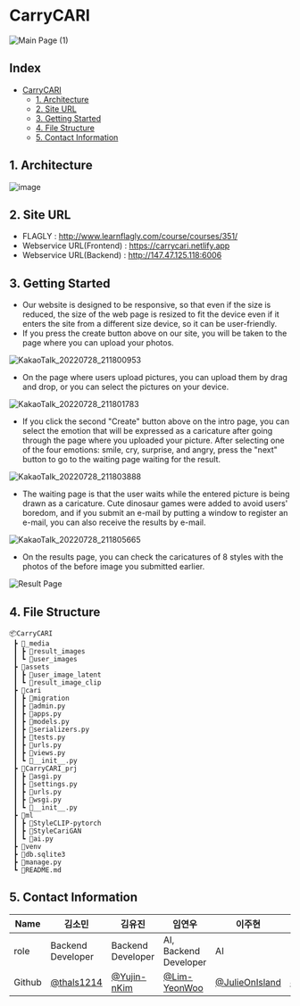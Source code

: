 # CarryCARI
![Main Page (1)](https://user-images.githubusercontent.com/90602936/181512006-5c9a6387-fba1-4401-b3a2-8389c36b6e77.png)

## Index
- [CarryCARI](#CarryCARI)
  - [1. Architecture](#1-Architecture)
  - [2. Site URL](#2-Site-URL)
  - [3. Getting Started](#3-getting-started)
  - [4. File Structure](#4-File-Structure)
  - [5. Contact Information](#5-Contact-Information)

## 1. Architecture
![image](https://user-images.githubusercontent.com/67141385/181452159-55f30063-524a-43a8-b9e0-55f556147040.png)

## 2. Site URL
- FLAGLY : http://www.learnflagly.com/course/courses/351/
- Webservice URL(Frontend) : https://carrycari.netlify.app
- Webservice URL(Backend) : http://147.47.125.118:6006

## 3. Getting Started
- Our website is designed to be responsive, so that even if the size is reduced, the size of the web page is resized to fit the device even if it enters the site from a different size device, so it can be user-friendly.
- If you press the create button above on our site, you will be taken to the page where you can upload your photos.

![KakaoTalk_20220728_211800953](https://user-images.githubusercontent.com/67141385/181505051-59cb696e-9eb0-42b7-8143-a53e6c3a10ed.gif)

- On the page where users upload pictures, you can upload them by drag and drop, or you can select the pictures on your device.

![KakaoTalk_20220728_211801783](https://user-images.githubusercontent.com/67141385/181505095-e98a2cb5-ed18-4b02-a417-a8ce7d764f1d.gif)

- If you click the second "Create" button above on the intro page, you can select the emotion that will be expressed as a caricature after going through the page where you uploaded your picture. After selecting one of the four emotions: smile, cry, surprise, and angry, press the "next" button to go to the waiting page waiting for the result.

![KakaoTalk_20220728_211803888](https://user-images.githubusercontent.com/67141385/181505112-9cbbbe8d-23e6-4744-900f-5648a2de7d12.gif)

- The waiting page is that the user waits while the entered picture is being drawn as a caricature. Cute dinosaur games were added to avoid users' boredom, and if you submit an e-mail by putting a window to register an e-mail, you can also receive the results by e-mail.

![KakaoTalk_20220728_211805665](https://user-images.githubusercontent.com/67141385/181505127-c19f3c82-0d86-46eb-92ba-11f7a4052cdd.gif)

- On the results page, you can check the caricatures of 8 styles with the photos of the before image you submitted earlier.

![Result Page](https://user-images.githubusercontent.com/70802352/181600528-ae3826c7-9be6-49aa-9d28-8225e57deb8e.png)



## 4. File Structure
```
📦CarryCARI
 ┣ 📂_media
 ┃ ┣ 📂result_images
 ┃ ┗ 📂user_images
 ┣ 📂assets
 ┃ ┣ 📂user_image_latent
 ┃ ┗ 📂result_image_clip
 ┣ 📂cari
 ┃ ┣ 📂migration
 ┃ ┣ 📜admin.py
 ┃ ┣ 📜apps.py
 ┃ ┣ 📜models.py
 ┃ ┣ 📜serializers.py
 ┃ ┣ 📜tests.py
 ┃ ┣ 📜urls.py
 ┃ ┣ 📜views.py
 ┃ ┗ 📜__init__.py
 ┣ 📂CarryCARI_prj
 ┃ ┣ 📜asgi.py
 ┃ ┣ 📜settings.py
 ┃ ┣ 📜urls.py
 ┃ ┣ 📜wsgi.py
 ┃ ┗ 📜__init__.py
 ┣ 📂ml
 ┃ ┣ 📂StyleCLIP-pytorch
 ┃ ┣ 📂StyleCariGAN
 ┃ ┗ 📜ai.py
 ┣ 📂venv
 ┣ 📜db.sqlite3
 ┣ 📜manage.py
 ┗ 📜README.md
```

## 5. Contact Information

| Name    | 김소민                                     | 김유진                                        | 임연우                                         | 이주현                                  | 이진경                                    |
| ------- | ------------------------------------------ | ------------------------------------------ | ------------------------------------------ | ------------------------------------------ | ------------------------------------------ |
| role    | Backend Developer                          | Backend Developer                            | AI, Backend Developer                                 | AI | Frontend Developer
| Github  | [@thals1214](https://github.com/thals1214) | [@Yujin-nKim](https://github.com/Yujin-nKim) | [@Lim-YeonWoo](https://github.com/Lim-YeonWoo) | [@JulieOnIsland](https://github.com/JulieOnIsland) | [@dooli1971039](https://github.com/dooli1971039) | 
